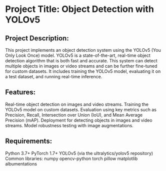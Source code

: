 # Project Title: Object Detection with YOLOv5

Project Description:
--------------------
This project implements an object detection system using the YOLOv5 (You Only Look Once) model. YOLOv5 is a state-of-the-art, real-time object detection algorithm that is both fast and accurate. This system can detect multiple objects in images or video streams and can be further fine-tuned for custom datasets. It includes training the YOLOv5 model, evaluating it on a test dataset, and running real-time inference.

Features:
---------
Real-time object detection on images and video streams.
Training the YOLOv5 model on custom datasets.
Evaluation using key metrics such as Precision, Recall, Intersection over Union (IoU), and Mean Average Precision (mAP).
Deployment for detecting objects in images and video streams.
Model robustness testing with image augmentations.

Requirements:
--------------
Python 3.7+
PyTorch 1.7+
YOLOv5 (via the ultralytics/yolov5 repository)
Common libraries:
numpy
opencv-python
torch
pillow
matplotlib
albumentations
